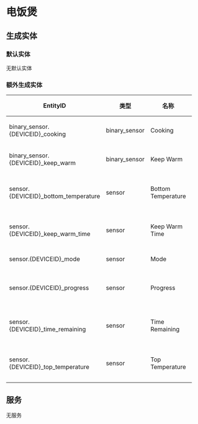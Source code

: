 # 电饭煲

## 生成实体

### 默认实体

无默认实体

### 额外生成实体

| EntityID                              | 类型          | 名称               | 描述     |
| ------------------------------------- | ------------- | ------------------ | -------- |
| binary_sensor.{DEVICEID}\_cooking     | binary_sensor | Cooking            | 烹饪中   |
| binary_sensor.{DEVICEID}\_keep_warm   | binary_sensor | Keep Warm          | 保温中   |
| sensor.{DEVICEID}\_bottom_temperature | sensor        | Bottom Temperature | 底部温度 |
| sensor.{DEVICEID}\_keep_warm_time     | sensor        | Keep Warm Time     | 保温时间 |
| sensor.{DEVICEID}\_mode               | sensor        | Mode               | 模式     |
| sensor.{DEVICEID}\_progress           | sensor        | Progress           | 当前程序 |
| sensor.{DEVICEID}\_time_remaining     | sensor        | Time Remaining     | 剩余时间 |
| sensor.{DEVICEID}\_top_temperature    | sensor        | Top Temperature    | 顶部温度 |

## 服务

无服务
